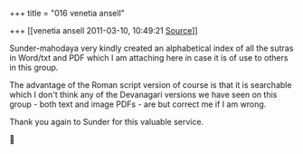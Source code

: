+++
title = "016 venetia ansell"

+++
[[venetia ansell	2011-03-10, 10:49:21 [Source](https://groups.google.com/g/samskrita/c/C3ajYsPV_EM)]]



Sunder-mahodaya very kindly created an alphabetical index of all the sutras in Word/txt and PDF which I am attaching here in case it is of use to others in this group.

The advantage of the Roman script version of course is that it is searchable which I don't think any of the Devanagari versions we have seen on this group - both text and image PDFs - are but correct me if I am wrong.

Thank you again to Sunder for this valuable service.  
  



